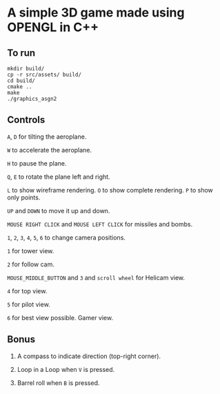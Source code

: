 # A simple 3D game made using OPENGL in C++

## To run

```shell
mkdir build/
cp -r src/assets/ build/
cd build/
cmake ..
make
./graphics_asgn2
```

## Controls

`A`, `D` for tilting the aeroplane.

`W` to accelerate the aeroplane.

`H` to pause the plane.

`Q`, `E` to rotate the plane left and right.

`L` to show wireframe rendering.
`O` to show complete rendering.
`P` to show only points.

`UP` and `DOWN` to move it up and down.

`MOUSE RIGHT CLICK` and `MOUSE LEFT CLICK` for missiles and bombs.

`1`, `2`, `3`, `4`, `5`, `6` to change camera positions.

`1` for tower view.

`2` for follow cam.

`MOUSE_MIDDLE_BUTTON` and `3` and `scroll wheel` for Helicam view.

`4` for top view.

`5` for pilot view.

`6` for best view possible. Gamer view.

## Bonus

1. A compass to indicate direction (top-right corner).

2. Loop in a Loop when `V` is pressed.

3. Barrel roll when `B` is pressed.

<!-- 2.  -->